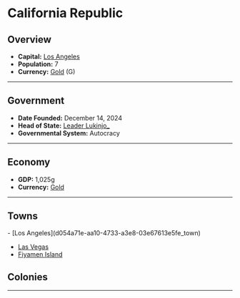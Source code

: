 <!--UNDEDITED FILE, remove this entire line if this file has been edited!-->
# <!--NAME-->California Republic<!--NAME-->

## Overview

- **Capital:** <!--CAPITAL_LINK-->[Los Angeles](d054a71e-aa10-4733-a3e8-03e67613e5fe_town)<!--CAPITAL_LINK-->
- **Population:** <!--POPULATION-->7<!--POPULATION-->
- **Currency:** <!--CURRENCY_LINK-->[Gold](Gold_currency)<!--CURRENCY_LINK--> (<!--CURRENCY_ABV-->G<!--CURRENCY_ABV-->)

---

## Government

- **Date Founded:** <!--FOUNDED-->December 14, 2024<!--FOUNDED-->
- **Head of State:** <!--LEADER_TITLE_LINK-->[Leader Lukinjo_](Lukinjo__user)<!--LEADER_TITLE_LINK-->
- **Governmental System:** <!--GOVERNMENT-->Autocracy<!--GOVERNMENT-->

---

## Economy

- **GDP:** <!--GDP-->1,025g<!--GDP-->
- **Currency:** <!--CURRENCY_LINK-->[Gold](Gold_currency)<!--CURRENCY_LINK-->

---

## Towns

<!--TOWNS-->- [Los Angeles](d054a71e-aa10-4733-a3e8-03e67613e5fe_town)
- [Las Vegas](b9423838-fd17-4c5b-bf34-87cc4ff5b526_town)
- [Fiyamen Island](4caa2917-1366-4eb9-98ee-153ac4f692ec_town)<!--TOWNS-->

## Colonies

<!--COLONIES--><!--COLONIES-->

---